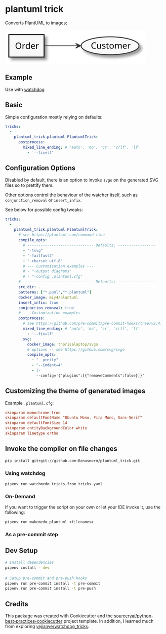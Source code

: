 # plantuml trick

Converts PlantUML to images;

![Order-UML](./Order.puml.svg "UML Example")

## Example

Use with [watchdog](https://github.com/gorakhargosh/watchdog)

## Basic

Simple configuration mostly relying on defaults:

```yaml
tricks:
  -
    plantuml_trick.plantuml.PlantumlTrick:
      postprocess:
        mixed_line_ending: # 'auto', 'no', 'cr', 'crlf', 'lf'
          - '--fix=lf'
```
## Configuration Options

Disabled by default, there is an option to invoke `svgo` on the generated SVG files so to prettify them.

Other options control the behaviour of the watcher itself, such as `conjunction_removal` or `insert_infix`.

See below for possible config tweaks:

```yaml
tricks:
  -
    plantuml_trick.plantuml.PlantumlTrick:
      # see https://plantuml.com/command-line
      compile_opts:
        # ------------------------------ Defaults: -----------------
        - "-tsvg"
        - "-failfast2"
        - "-charset utf-8"
        # --- Customization examples ---
        # - "-output diagrams"
        # - "-config .plantuml.cfg"
      # -------------------------------- Defaults: -----------------
      src_dir: .
      patterns: ["*.puml","*.plantuml"]
      docker_image: miy4/plantuml
      insert_infix: true
      conjunction_removal: true
      # --- Customization examples ---
      postprocess:
        # see https://github.com/pre-commit/pre-commit-hooks/tree/v2.4.0
        mixed_line_ending: # 'auto', 'no', 'cr', 'crlf', 'lf'
          - '--fix=lf'
        svg:
          docker_image: thorisalaptop/svgo
          # options -- see https://github.com/svg/svgo
          compile_opts:
            - "--pretty"
            - "--indent=4"
            - |-
              --config='{"plugins":[{"removeComments":false}]}'
```

## Customizing the theme of generated images

Example `.plantuml.cfg`:

```ini
skinparam monochrome true
skinparam defaultFontName "Ubuntu Mono, Fira Mono, Sans-Serif"
skinparam defaultFontSize 14
skinparam entityBackgroundColor white
skinparam linetype ortho
```

## Invoke the compiler on file changes

```
pip install git+git://github.com:Bonusnorm/plantuml_trick.git
```

### Using watchdog

```
pipenv run watchmedo tricks-from tricks.yaml
```

### On-Demand

If you want to trigger the script on your own or let your IDE invoke it, use the following:

```
pipenv run makemedo_plantuml <filenames>
```

### As a pre-commit step



## Dev Setup
```sh
# Install dependencies
pipenv install --dev

# Setup pre-commit and pre-push hooks
pipenv run pre-commit install -t pre-commit
pipenv run pre-commit install -t pre-push
```

## Credits
This package was created with Cookiecutter and the [sourceryai/python-best-practices-cookiecutter](https://github.com/sourceryai/python-best-practices-cookiecutter) project template.
In addition, I learned much from exploring [yejianye/watchdog_tricks](https://github.com/yejianye/watchdog-tricks/tree/master/watchdog_tricks).
